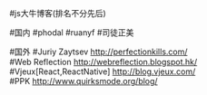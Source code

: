 #js大牛博客(排名不分先后)

#国内
#phodal
#ruanyf
#司徒正美

#国外
#Juriy Zaytsev http://perfectionkills.com/<br>
#Web Reflection http://webreflection.blogspot.hk/<br>
#Vjeux[React,ReactNative] http://blog.vjeux.com/<br>
#PPK http://www.quirksmode.org/blog/<br>

